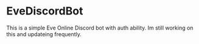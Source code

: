 # EveDiscordBot


This is a simple Eve Online Discord bot with auth ability.
Im still working on this and updateing frequently.
